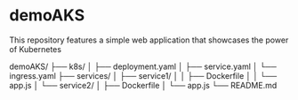 # demoAKS
This repository features a simple web application that showcases the power of Kubernetes

demoAKS/
├── k8s/
│   ├── deployment.yaml
│   ├── service.yaml
│   └── ingress.yaml
├── services/
│   ├── service1/
│   │   ├── Dockerfile
│   │   └── app.js
│   └── service2/
│       ├── Dockerfile
│       └── app.js
└── README.md
